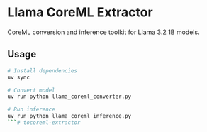 # Llama CoreML Extractor

CoreML conversion and inference toolkit for Llama 3.2 1B models.

## Usage

```bash
# Install dependencies
uv sync

# Convert model
uv run python llama_coreml_converter.py

# Run inference
uv run python llama_coreml_inference.py
```# tocoreml-extractor
